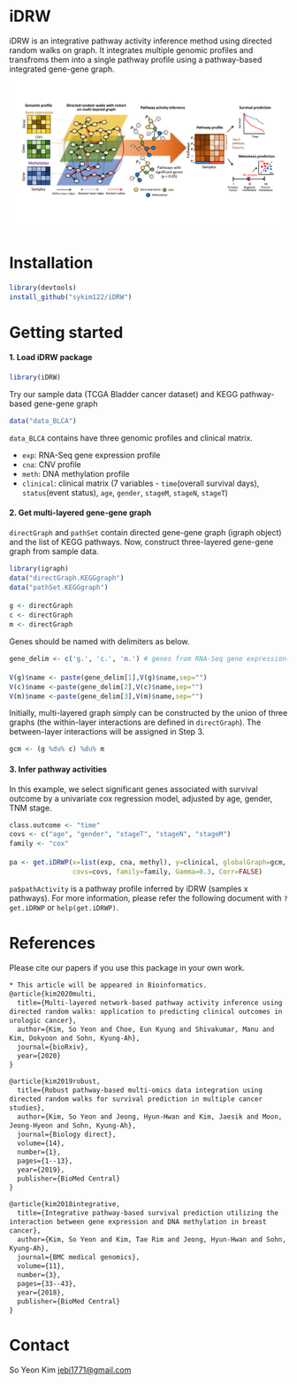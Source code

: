 # iDRW
iDRW is an integrative pathway activity inference method using directed random walks on graph. It integrates multiple genomic profiles and transfroms them into a single pathway profile using a pathway-based integrated gene-gene graph.
![outline](outline.png)

# Installation
```R
library(devtools)
install_github("sykim122/iDRW")
```

# Getting started

#### 1. Load iDRW package
```R
library(iDRW)
```

Try our sample data (TCGA Bladder cancer dataset) and KEGG pathway-based gene-gene graph
```R
data("data_BLCA")
```
`data_BLCA` contains have three genomic profiles and clinical matrix.
- `exp`: RNA-Seq gene expression profile
- `cna`: CNV profile
- `meth`: DNA methylation profile
- `clinical`: clinical matrix (7 variables - `time`(overall survival days), `status`(event status), `age`, `gender`, `stageM`, `stageN`, `stageT`)

#### 2. Get multi-layered gene-gene graph
`directGraph` and `pathSet` contain directed gene-gene graph (igraph object) and the list of KEGG pathways.
Now, construct three-layered gene-gene graph from sample data. 
```R
library(igraph)
data("directGraph.KEGGgraph")
data("pathSet.KEGGgraph")

g <- directGraph 
c <- directGraph
m <- directGraph
```

Genes should be named with delimiters as below.
```R
gene_delim <- c('g.', 'c.', 'm.') # genes from RNA-Seq gene expression(g), CNV(c), Methylation(m) profile

V(g)$name <- paste(gene_delim[1],V(g)$name,sep="")
V(c)$name <-paste(gene_delim[2],V(c)$name,sep="")
V(m)$name <-paste(gene_delim[3],V(m)$name,sep="")
```

Initially, multi-layered graph simply can be constructed by the union of three graphs (the within-layer interactions are defined in `directGraph`). The between-layer interactions will be assigned in Step 3.
```R
gcm <- (g %du% c) %du% m
```

#### 3. Infer pathway activities
In this example, we select significant genes associated with survival outcome by a univariate cox regression model, adjusted by age, gender, TNM stage.
```R
class.outcome <- "time"
covs <- c("age", "gender", "stageT", "stageN", "stageM")
family <- "cox"

pa <- get.iDRWP(x=list(exp, cna, methyl), y=clinical, globalGraph=gcm, pathSet=pathSet, class.outcome=class.outcome,
                covs=covs, family=family, Gamma=0.3, Corr=FALSE)            
```
`pa$pathActivity` is a pathway profile inferred by iDRW (samples x pathways).
For more information, please refer the following document with `?get.iDRWP` or `help(get.iDRWP)`.


# References
Please cite our papers if you use this package in your own work.
```
* This article will be appeared in Bioinformatics.
@article{kim2020multi,
  title={Multi-layered network-based pathway activity inference using directed random walks: application to predicting clinical outcomes in urologic cancer},
  author={Kim, So Yeon and Choe, Eun Kyung and Shivakumar, Manu and Kim, Dokyoon and Sohn, Kyung-Ah},
  journal={bioRxiv},
  year={2020}
}
```
```
@article{kim2019robust,
  title={Robust pathway-based multi-omics data integration using directed random walks for survival prediction in multiple cancer studies},
  author={Kim, So Yeon and Jeong, Hyun-Hwan and Kim, Jaesik and Moon, Jeong-Hyeon and Sohn, Kyung-Ah},
  journal={Biology direct},
  volume={14},
  number={1},
  pages={1--13},
  year={2019},
  publisher={BioMed Central}
}
```
```
@article{kim2018integrative,
  title={Integrative pathway-based survival prediction utilizing the interaction between gene expression and DNA methylation in breast cancer},
  author={Kim, So Yeon and Kim, Tae Rim and Jeong, Hyun-Hwan and Sohn, Kyung-Ah},
  journal={BMC medical genomics},
  volume={11},
  number={3},
  pages={33--43},
  year={2018},
  publisher={BioMed Central}
}
```

# Contact
So Yeon Kim <jebi1771@gmail.com>
